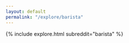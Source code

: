 ```yaml
---
layout: default
permalink: "/explore/barista"
---
```


{% include explore.html subreddit="barista" %}
